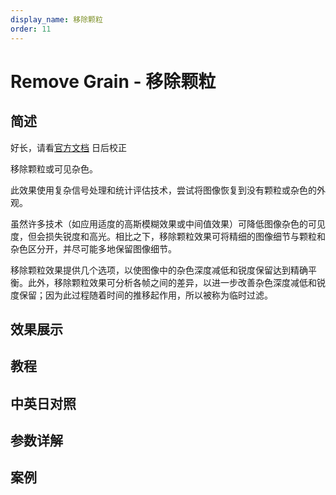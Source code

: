 ```yaml
---
display_name: 移除颗粒
order: 11
---
```


# Remove Grain - 移除颗粒

## 简述

好长，请看[官方文档](https://helpx.adobe.com/cn/after-effects/using/noise-grain-effects.html) 日后校正

移除颗粒或可见杂色。

此效果使用复杂信号处理和统计评估技术，尝试将图像恢复到没有颗粒或杂色的外观。

虽然许多技术（如应用适度的高斯模糊效果或中间值效果）可降低图像杂色的可见度，但会损失锐度和高光。相比之下，移除颗粒效果可将精细的图像细节与颗粒和杂色区分开，并尽可能多地保留图像细节。

移除颗粒效果提供几个选项，以使图像中的杂色深度减低和锐度保留达到精确平衡。此外，移除颗粒效果可分析各帧之间的差异，以进一步改善杂色深度减低和锐度保留；因为此过程随着时间的推移起作用，所以被称为临时过滤。

## 效果展示

## 教程

## 中英日对照

## 参数详解

## 案例
